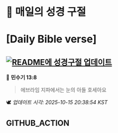 # 🙏 매일의 성경 구절
# [Daily Bible verse]
## [![README에 성경구절 업데이트](https://github.com/DONGSUKA/first_test/actions/workflows/update-readme-bible.yml/badge.svg)](https://github.com/DONGSUKA/first_test/actions/workflows/update-readme-bible.yml)
<!-- START_BIBLE_VERSE -->
📖 **민수기 13:8**
> 에브라임 지파에서는 눈의 아들 호세아요

🕊️ _업데이트 시각: 2025-10-15 20:38:54 KST_
  <!-- END_BIBLE_VERSE -->
## GITHUB_ACTION
